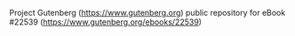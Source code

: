 Project Gutenberg (https://www.gutenberg.org) public repository for eBook #22539 (https://www.gutenberg.org/ebooks/22539)
